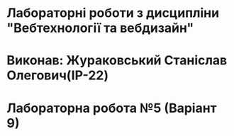 # Лабораторні роботи з дисципліни "Вебтехнології та вебдизайн"
# Виконав: Жураковський Станіслав Олегович(ІР-22)
# Лабораторна робота №5 (Варіант 9)